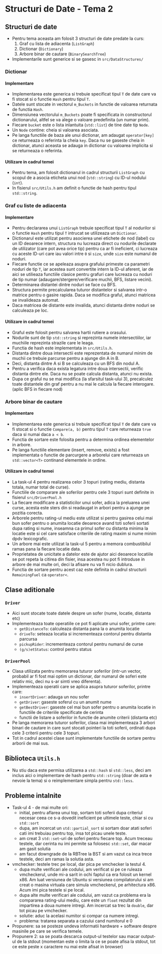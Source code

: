 # Structuri de Date - Tema 2

## Structuri de date

- Pentru tema aceasta am folosit 3 structuri de date predate la curs:
  1. Graf cu lista de adiacenta (`ListGraph`)
  2. Dictionar (`Dictionary`)
  3. Arbore binar de cautare (`BinarySearchTree`)
- Implementarile sunt generice si se gasesc in `src/DataStructures/`

### Dictionar

#### Implementare

- Implementarea este generica si trebuie specificat tipul `T` de date care va
  fi stocat si o functie `Hash` pentru tipul `T`.
- Datele sunt stocate in vectorul `m_Buckets` in functie de valoarea returnata
  de functia `Hash`.
- Dimensiunea vectorului `m_Buckets` poate fi specificata in constructorul
  dictionarului, altfel se va alege o valoare predefinita (un numar prim).
- Fiecare `bucket` este o lista inlantuita (`std::list`) de tine date tip `Node`.
- Un `Node` contine: cheia si valoarea asociata.
- Pe langa functiile de baza ale unui dictionar, am adaugat `operator[key]` ce
  returneaza o referinta la cheia `key`. Daca nu se gaseste cheia in dictionar,
  atunci aceasta se adauga in dictionar cu valoarea implicita si se returneaza
  o referinta.

#### Utilizare in cadrul temei

- Pentru tema, am folosit dictionarul in cadrul structurii `ListGraph` cu
  scopul de a asocia eticheta unui nod (`std::string`) cu ID-ul nodului (`int`).
- In fisierul `src/Utils.h` am definit o functie de hash pentru tipul `std::string`.

### Graf cu liste de adiacenta

#### Implementare

- Pentru declararea unui `ListGraph` trebuie specificat tipul `T` al nodurilor
  si o functie `Hash` pentru tipul `T` intrucat se utilizeaza un `Dictionar`.
- Dictionarul este utilizat pentru asocierea unei etichete de nod (label) cu un
  ID deoarece intern, structura nu lucreaza direct cu nodurile declarate de
  utilizator (care pot avea orice tip) pentru ca ar fi ineficient, ci lucreaza
  cu aceste ID-uri care iau valori intre `0` si `size`, unde `size` este numarul
  de noduri.
- Fiecare functie ce se apeleaza asupra grafului primeste ca parametri noduri de
  tip `T`, iar acestea sunt convertite intern la ID-ul aferent, iar de aici se
  utilieaza functiile clasice pentru grafuri care lucreaza cu noduri de tip numar
  (adaugare/stergere/verificare muchii, BFS, listare vecini).
- Determinarea distantei dintre noduri se face cu BFS.
- Structura permite precalcularea tuturor distantelor si salvarea intr-o matrice
  pentru o gasire rapida. Daca se modifica graful, atunci matricea se invalideaza
  automat.
- Daca matricea de distante este invalida, atunci distanta dintre noduri se
  calculeaza pe loc.

#### Utilizare in cadrul temei

- Graful este folosit pentru salvarea hartii rutiere a orasului.
- Nodurile sunt de tip `std::string` si reprezinta numele intersectiilor,
  iar muchiile reprezinta strazile care le leaga.
- Functia de hash este implementata in `src/Utils.h`.
- Distanta dintre doua intersectii este reprezentata de numarul minim de
  muchii ce trebuie parcurse pentru a ajunge din A in B.
- Deci, distanta dintre A si B se calculeaza cu un BFS din nodul A.
- Pentru a verifica daca exista legatura intre doua intersectii, verific
  distanta dintre ele. Daca nu se poate calcula distanta, atunci nu exista.
- Dupa ce graful nu se mai modifica (la sfarsitul task-ului 3), precalculez
  toate distantele din graf pentru a nu mai le calcula la fiecare interogare.
  (aplic BFS in fiecare nod)

### Arbore binar de cautare

#### Implementare

- Implementarea este generica si trebuie specificat tipul `T` de date care va
  fi stocat si o functie `Compare(a, b)` pentru tipul `T` care returneaza `true`
  daca si numai daca `a < b`.
- Functia de sortare este folosita pentru a determina ordinea elementelor in
  arbore.
- Pe langa functiile elementare (insert, remove, exists) a fost implementata
  o functie de parcurgere a arborelui care returneaza un `std::vector<T>`
  continand elementele in ordine.

#### Utilizare in cadrul temei

- La task-ul 4 pentru realizarea celor 3 topuri (rating mediu, distanta totala,
  numar total de curse).
- Functiile de comparare ale soferilor pentru cele 3 topuri sunt definite in
  fisierul `src/DriverPool.h`
- La fiecare modificare a statisticilor unui sofer, adica la preluarea unei
  curse, acesta este sters din si readaugat in arbori pentru a ajunge pe
  pozitia corecta.
- Arborele pentru rating-ul mediu este utilizat si pentru gasirea celui mai bun
  sofer pentru o anumita locatie deoarece avand toti soferii sortati dupa rating
  si nume, inseamna ca primul sofer cu distanta minima la locatie este si cel
  care satisface criteriile de rating maxim si nume minim dpdv lexicografic.
- Un arbore mai este utilizat la task-ul 5 pentru a memora combustibilul ramas
  pana la fiecare locatie data.
- Proprietatea de unicitate a datelor este de ajutor aici deoarece locatiile se
  pot repeta la citirea din fisier, insa acestea nu pot fi introduse in arbore
  de mai multe ori, deci la afisare nu va fi nicio dublura.
- Functia de sortare pentru acest caz este definita in cadrul structurii
  `RemainingFuel` ca `operator<`.

## Clase aditionale

### `Driver`

- Aici sunt stocate toate datele despre un sofer (nume, locatie, distanta etc)
- Implementeaza toate operatiile ce pot fi aplicate unui sofer, printre care:
  - `getDistanceTo`: calculeaza distanta pana la o anumita locatie
  - `driveTo`: seteaza locatia si incrementeaza contorul pentru distanta parcursa
  - `pickupRider`: incrementeaza contorul pentru numarul de curse
  - `(g/s)etStatus`: control pentru status

### `DriverPool`

- Clasa utilizata pentru memorarea tuturor soferilor (intr-un vector, probabil
  ar fi fost mai optim un dictionar, dar numarul de soferi este relativ mic,
  deci nu s-ar simti vreo diferenta).
- Implementeaza operatii care se aplica asupra tuturor soferilor, printre care:
  - `insertDriver`: adauga un nou sofer
  - `getDriver`: gaseste soferul cu un anumit nume
  - `getBestDriver`: gaseste cel mai bun sofer pentru o anumita locatie in
  functiile de criteriile specificate de cerinta
  - functii de listare a soferilor in functie de anumite criterii (distanta etc)
- Pe langa memorarea tuturor soferilor, clasa mai implementeaza 3 arbori binari
  de cautare in care sunt stocati pointeri la toti soferii, ordinati dupa cele 3
  criterii pentru cele 3 topuri.
- Tot in cadrul acestei clase sunt implementate functiile de sortare pentru
  arborii de mai sus.

## Biblioteca `Utils.h`

- Nu stiu daca este permisa utilizarea a `std::hash` si `std::less`, deci am
  inclus aici o implementare de hash pentru `std::string` (doar de asta e
  nevoie la tema) si o reimplementare simpla pentru `std::less`.

## Probleme intalnite

- Task-ul 4 - de mai multe ori:
  - initial, pentru aflarea unui top, sortam toti soferii dupa criteriul necesar
    ceea ce s-a dovedit ineficient pe ultimele teste, chiar si cu `std::sort`
  - dupa, am incercat un `std::partial_sort` si sortam doar atati soferi cati
    imi trebuiau pentru top, insa tot picau unele teste.
  - am creat 3 `std::set`-uri de soferi pentru fiecare top. Acum treceau testele,
    dar cerinta nu imi permite sa folosesc `std::set`, dar macar am gasit solutia
  - am facut downgrade de la RBTree la BST si am vazut ca inca trece testele,
    deci am ramas la solutia asta.
- vmchecker: testele trec pe local, dar pica pe vmchecker la testul 4.
  - dupa multe verificari ale codului, am verificat si pe ce ruleaza vmcheckerul,
    unde mi-a sarit in ochi faptul ca era folosit un kernel x86. Am luat versiunea
    de Ubuntu si versiunea compilatorului si am creat o masina virtuala care simula
    vmcheckerul, pe arhitectura x86. Acum imi pica testele si pe local.
  - dupa alte multe verificari ale codului, am vazut ca problema era la compararea
    rating-ului mediu, care este un `float` rezultat din impartirea a doua numere
    intregi. Am incercat sa trec la `double`, dar tot picau pe vmchecker.
  - solutie: aduc la acelasi numitor si compar ca numere intregi.
  - problema: tratarea separata a cazului cand numitorul e 0
- Propunere: sa se posteze undeva informatii hardware + software despre masinile
  pe care se verifica temele.
- Propunere 2: sa se poata descarca output-ul testelor sau macar output-ul de la
  stdout (momentan este o limita la ce se poate afisa la stdout, tot ce este peste
  x caractere nu mai este afisat in browser)
